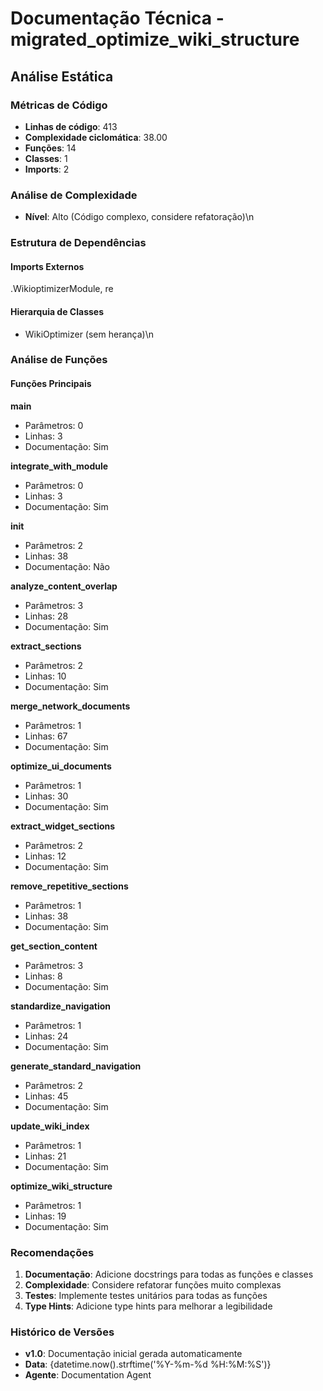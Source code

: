 # Documentação Técnica - migrated_optimize_wiki_structure

## Análise Estática

### Métricas de Código
- **Linhas de código**: 413
- **Complexidade ciclomática**: 38.00
- **Funções**: 14
- **Classes**: 1
- **Imports**: 2

### Análise de Complexidade
- **Nível**: Alto (Código complexo, considere refatoração)\n
### Estrutura de Dependências

#### Imports Externos
.WikioptimizerModule, re

#### Hierarquia de Classes
- WikiOptimizer (sem herança)\n
### Análise de Funções

#### Funções Principais
**main**
- Parâmetros: 0
- Linhas: 3
- Documentação: Sim

**integrate_with_module**
- Parâmetros: 0
- Linhas: 3
- Documentação: Sim

**__init__**
- Parâmetros: 2
- Linhas: 38
- Documentação: Não

**analyze_content_overlap**
- Parâmetros: 3
- Linhas: 28
- Documentação: Sim

**extract_sections**
- Parâmetros: 2
- Linhas: 10
- Documentação: Sim

**merge_network_documents**
- Parâmetros: 1
- Linhas: 67
- Documentação: Sim

**optimize_ui_documents**
- Parâmetros: 1
- Linhas: 30
- Documentação: Sim

**extract_widget_sections**
- Parâmetros: 2
- Linhas: 12
- Documentação: Sim

**remove_repetitive_sections**
- Parâmetros: 1
- Linhas: 38
- Documentação: Sim

**get_section_content**
- Parâmetros: 3
- Linhas: 8
- Documentação: Sim

**standardize_navigation**
- Parâmetros: 1
- Linhas: 24
- Documentação: Sim

**generate_standard_navigation**
- Parâmetros: 2
- Linhas: 45
- Documentação: Sim

**update_wiki_index**
- Parâmetros: 1
- Linhas: 21
- Documentação: Sim

**optimize_wiki_structure**
- Parâmetros: 1
- Linhas: 19
- Documentação: Sim

### Recomendações

1. **Documentação**: Adicione docstrings para todas as funções e classes
2. **Complexidade**: Considere refatorar funções muito complexas
3. **Testes**: Implemente testes unitários para todas as funções
4. **Type Hints**: Adicione type hints para melhorar a legibilidade

### Histórico de Versões

- **v1.0**: Documentação inicial gerada automaticamente
- **Data**: {datetime.now().strftime('%Y-%m-%d %H:%M:%S')}
- **Agente**: Documentation Agent

